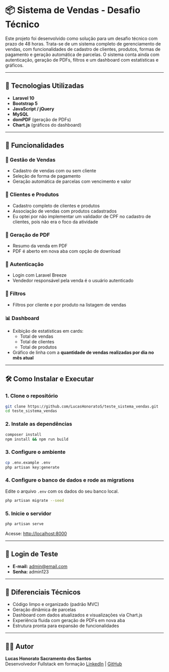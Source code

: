
# 📦 Sistema de Vendas - Desafio Técnico

Este projeto foi desenvolvido como solução para um desafio técnico com prazo de 48 horas. Trata-se de um sistema completo de gerenciamento de vendas, com funcionalidades de cadastro de clientes, produtos, formas de pagamento e geração automática de parcelas. O sistema conta ainda com autenticação, geração de PDFs, filtros e um dashboard com estatísticas e gráficos.

---

## 🚀 Tecnologias Utilizadas

- **Laravel 10**
- **Bootstrap 5**
- **JavaScript / jQuery**
- **MySQL**
- **domPDF** (geração de PDFs)
- **Chart.js** (gráficos do dashboard)

---

## 🧩 Funcionalidades

### 🛒 Gestão de Vendas
- Cadastro de vendas com ou sem cliente
- Seleção de forma de pagamento
- Geração automática de parcelas com vencimento e valor

### 👥 Clientes e Produtos
- Cadastro completo de clientes e produtos
- Associação de vendas com produtos cadastrados
- Eu optei por não implementar um validador de CPF no cadastro de clientes, pois não era o foco da atividade

### 📑 Geração de PDF
- Resumo da venda em PDF
- PDF é aberto em nova aba com opção de download

### 🔐 Autenticação
- Login com Laravel Breeze
- Vendedor responsável pela venda é o usuário autenticado

### 🔎 Filtros
- Filtros por cliente e por produto na listagem de vendas

### 📊 Dashboard
- Exibição de estatísticas em cards:
  - Total de vendas
  - Total de clientes
  - Total de produtos
- Gráfico de linha com a **quantidade de vendas realizadas por dia no mês atual**

---

## 🛠️ Como Instalar e Executar

### 1. Clone o repositório

```bash
git clone https://github.com/LucasHonoratoS/teste_sistema_vendas.git
cd teste_sistema_vendas
```

### 2. Instale as dependências

```bash
composer install
npm install && npm run build
```

### 3. Configure o ambiente

```bash
cp .env.example .env
php artisan key:generate
```

### 4. Configure o banco de dados e rode as migrations

Edite o arquivo `.env` com os dados do seu banco local.

```bash
php artisan migrate --seed
```

### 5. Inicie o servidor

```bash
php artisan serve
```

Acesse: [http://localhost:8000](http://localhost:8000/login)

---

## 🔐 Login de Teste

- **E-mail:** admin@email.com  
- **Senha:** admin123

---

## 🧠 Diferenciais Técnicos

- Código limpo e organizado (padrão MVC)
- Geração dinâmica de parcelas
- Dashboard com dados atualizados e visualizações via Chart.js
- Experiência fluida com geração de PDFs em nova aba
- Estrutura pronta para expansão de funcionalidades

---

## 👨‍💻 Autor

**Lucas Honorato Sacramento dos Santos**  
Desenvolvedor Fullstack em formação
[LinkedIn](https://www.linkedin.com/in/lucashsds/) | [GitHub](https://github.com/LucasHonoratoS)
